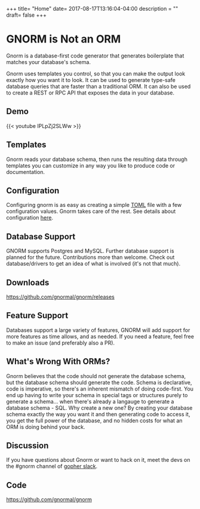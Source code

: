 +++
title= "Home"
date= 2017-08-17T13:16:04-04:00
description = ""
draft= false
+++
# GNORM is Not an ORM

Gnorm is a database-first code generator that generates boilerplate that matches
your database's schema.

Gnorm uses templates you control, so that you can make the output look exactly
how you want it to look.  It can be used to generate type-safe database queries
that are faster than a traditional ORM.  It can also be used to create a REST or
RPC API that exposes the data in your database.

## Demo

{{< youtube IPLpZj2SLWw >}}

## Templates

Gnorm reads your database schema, then runs the resulting data through templates
you can customize in any way you like to produce code or documentation.

## Configuration

Configuring gnorm is as easy as creating a simple
[TOML](https://github.com/toml-lang/toml) file with a few configuration values.
Gnorm takes care of the rest.  See details about configuration
[here](/cli/configuration).

## Database Support

GNORM supports Postgres and MySQL.  Further database support is planned for the
future.  Contributions more than welcome.  Check out database/drivers to get an
idea of what is involved (it's not that much). 

## Downloads

https://github.com/gnormal/gnorm/releases

## Feature Support

Databases support a large variety of features, GNORM will add support for more
features as time allows, and as needed.  If you need a feature, feel free to
make an issue (and preferably also a PR).

## What's Wrong With ORMs?

Gnorm believes that the code should not generate the database schema, but the
database schema should generate the code.  Schema is declarative, code is
imperative, so there's an inherent mismatch of doing code-first.  You end up
having to write your schema in special tags or structures purely to generate a
schema... when there's already a langauge to generate a database schema - SQL.
Why create a new one?  By creating your database schema exactly the way you want
it and then generating code to access it, you get the full power of the
database, and no hidden costs for what an ORM is doing behind your back.

## Discussion

If you have questions about Gnorm or want to hack on it, meet the devs on the #gnorm 
channel of [gopher slack](https://gophers.slack.com/).

## Code

https://github.com/gnormal/gnorm